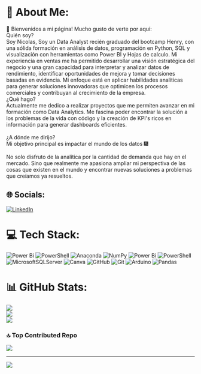 # 💫 About Me:
💫 Bienvenidos a mi página! Mucho gusto de verte por aquí:<br>Quién soy?<br>Soy Nicolas, Soy un Data Analyst recién graduado del bootcamp Henry, con una sólida formación en análisis de datos, programación en Python, SQL y visualización con herramientas como Power BI y Hojas de calculo. Mi experiencia en ventas me ha permitido desarrollar una visión estratégica del negocio y una gran capacidad para interpretar y analizar datos de rendimiento, identificar oportunidades de mejora y tomar decisiones basadas en evidencia. Mi enfoque está en aplicar habilidades analíticas para generar soluciones innovadoras que optimicen los procesos comerciales y contribuyan al crecimiento de la empresa.<br>¿Qué hago?<br>Actualmente me dedico a realizar proyectos que me permiten avanzar en mi formación como Data Analytics. Me fascina poder encontrar la solución a los problemas de la vida con código y la creación de KPI's ricos en información para generar dashboards eficientes.<br><br>¿A dónde me dirijo?<br>Mi objetivo principal es impactar el mundo de los datos 🎆<br><br>No solo disfruto de la analítica por la cantidad de demanda que hay en el mercado. Sino que realmente me apasiona ampliar mi perspectiva de las cosas que existen en el mundo y encontrar nuevas soluciones a problemas que creíamos ya resueltos.


## 🌐 Socials:
[![LinkedIn](https://img.shields.io/badge/LinkedIn-%230077B5.svg?logo=linkedin&logoColor=white)](https://linkedin.com/in/https://www.linkedin.com/feed/) 

# 💻 Tech Stack:
![Power Bi](https://img.shields.io/badge/power_bi-F2C811?style=for-the-badge&logo=powerbi&logoColor=black) ![PowerShell](https://img.shields.io/badge/PowerShell-%235391FE.svg?style=for-the-badge&logo=powershell&logoColor=white) ![Anaconda](https://img.shields.io/badge/Anaconda-%2344A833.svg?style=for-the-badge&logo=anaconda&logoColor=white) ![NumPy](https://img.shields.io/badge/numpy-%23013243.svg?style=for-the-badge&logo=numpy&logoColor=white) ![Power Bi](https://img.shields.io/badge/power_bi-F2C811?style=for-the-badge&logo=powerbi&logoColor=black) ![PowerShell](https://img.shields.io/badge/PowerShell-%235391FE.svg?style=for-the-badge&logo=powershell&logoColor=white) ![MicrosoftSQLServer](https://img.shields.io/badge/Microsoft%20SQL%20Server-CC2927?style=for-the-badge&logo=microsoft%20sql%20server&logoColor=white) ![Canva](https://img.shields.io/badge/Canva-%2300C4CC.svg?style=for-the-badge&logo=Canva&logoColor=white) ![GitHub](https://img.shields.io/badge/github-%23121011.svg?style=for-the-badge&logo=github&logoColor=white) ![Git](https://img.shields.io/badge/git-%23F05033.svg?style=for-the-badge&logo=git&logoColor=white) ![Arduino](https://img.shields.io/badge/-Arduino-00979D?style=for-the-badge&logo=Arduino&logoColor=white) ![Pandas](https://img.shields.io/badge/pandas-%23150458.svg?style=for-the-badge&logo=pandas&logoColor=white)
# 📊 GitHub Stats:
![](https://github-readme-stats.vercel.app/api?username=nicobelinaux&theme=dark&hide_border=false&include_all_commits=false&count_private=false)<br/>
![](https://github-readme-streak-stats.herokuapp.com/?user=nicobelinaux&theme=dark&hide_border=false)<br/>
![](https://github-readme-stats.vercel.app/api/top-langs/?username=nicobelinaux&theme=dark&hide_border=false&include_all_commits=false&count_private=false&layout=compact)

### 🔝 Top Contributed Repo
![](https://github-contributor-stats.vercel.app/api?username=nicobelinaux&limit=5&theme=dark&combine_all_yearly_contributions=true)

---
[![](https://visitcount.itsvg.in/api?id=nicobelinaux&icon=0&color=0)](https://visitcount.itsvg.in)

<!-- Proudly created with GPRM ( https://gprm.itsvg.in ) -->
